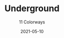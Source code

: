 ---
image_primary: "img/product_main_106_DSC_0122-web-main2.jpg"
image_secondary: "img/colorway_106_Harrow.jpg"
description: "Handsomely%20inspired%20by%20the%20London%20Underground%20%28Transport%29%20Map%2C%20originally%20designed%20by%20Harry%20Beck%2C%20then%20further%20%u201Credesigned%u201D%20by%20Hans%20Scheger%20decades%20later.%20This%20modern-day%20grid%20pattern%20playfully%20intersects%20itself%20against%20a%20solid%20woven%20background."
tags: 
  - "Textiles"
designer: "Joseph Noble"
href: "https://www.josephnoble.com/collections/underground/"
title: "Underground"
subtitle: "11 Colorways"
category: "Textiles"
manufacturer: "Joseph Noble"
slug: "/manufacturers/joseph-noble/textiles/joseph-noble-underground"
date: "2021-05-10"
---